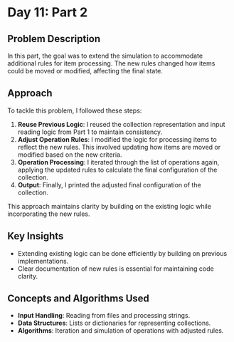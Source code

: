 # Day 11: Part 2 

## Problem Description
In this part, the goal was to extend the simulation to accommodate additional rules for item processing. The new rules changed how items could be moved or modified, affecting the final state.

## Approach
To tackle this problem, I followed these steps:
1. **Reuse Previous Logic**: I reused the collection representation and input reading logic from Part 1 to maintain consistency.
2. **Adjust Operation Rules**: I modified the logic for processing items to reflect the new rules. This involved updating how items are moved or modified based on the new criteria.
3. **Operation Processing**: I iterated through the list of operations again, applying the updated rules to calculate the final configuration of the collection.
4. **Output**: Finally, I printed the adjusted final configuration of the collection.

This approach maintains clarity by building on the existing logic while incorporating the new rules.

## Key Insights
- Extending existing logic can be done efficiently by building on previous implementations.
- Clear documentation of new rules is essential for maintaining code clarity.

## Concepts and Algorithms Used
- **Input Handling**: Reading from files and processing strings.
- **Data Structures**: Lists or dictionaries for representing collections.
- **Algorithms**: Iteration and simulation of operations with adjusted rules.